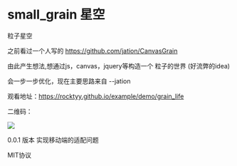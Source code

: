 # small_grain  星空
粒子星空

之前看过一个人写的
https://github.com/jation/CanvasGrain

由此产生想法,想通过js，canvas，jquery等构造一个 粒子的世界 (好流弊的idea) 

会一步一步优化，现在主要思路来自 --jation  

观看地址：https://rocktyy.github.io/example/demo/grain_life

二维码：

![](https://rocktyy.github.io/example/demo/grain_life/img/code.png)

0.0.1 版本 实现移动端的适配问题


MIT协议

